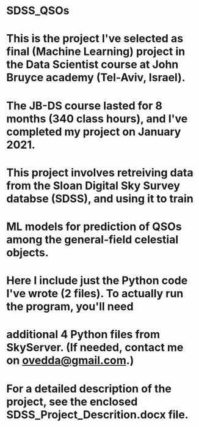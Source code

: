 # SDSS_QSOs
#
# This is the project I've selected as final (Machine Learning) project in the Data Scientist course at John Bruyce academy (Tel-Aviv, Israel).
# The JB-DS course lasted for 8 months (340 class hours), and I've completed my project on January 2021.
#
# This project involves retreiving data from the Sloan Digital Sky Survey databse (SDSS), and using it to train
# ML models for prediction of QSOs among the general-field celestial objects.
#
# Here I include just the Python code I've wrote (2 files). To actually run the program, you'll need 
# additional 4 Python files from SkyServer. (If needed, contact me on ovedda@gmail.com.)
#
# For a detailed description of the project, see the enclosed SDSS_Project_Descrition.docx file. 

